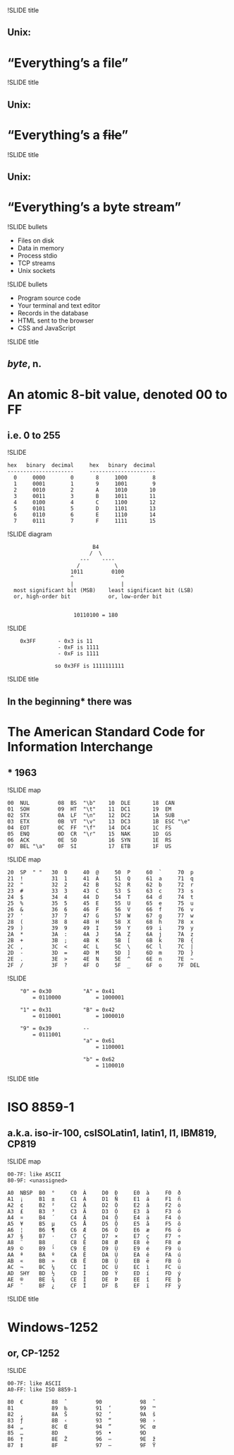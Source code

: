 !SLIDE title
## Unix:
# “Everything’s a file”


!SLIDE title
## Unix:
# “Everything’s a <del>file</del>”


!SLIDE title
## Unix:
# “Everything’s a byte stream”


!SLIDE bullets

* Files on disk
* Data in memory
* Process stdio
* TCP streams
* Unix sockets


!SLIDE bullets

* Program source code
* Your terminal and text editor
* Records in the database
* HTML sent to the browser
* CSS and JavaScript


!SLIDE title
## *byte*, n.
# An atomic 8-bit value, denoted 00 to FF
## i.e. 0 to 255


!SLIDE

```
hex   binary  decimal     hex   binary  decimal
---------------------     ---------------------
  0     0000        0       8     1000        8
  1     0001        1       9     1001        9
  2     0010        2       A     1010       10
  3     0011        3       B     1011       11
  4     0100        4       C     1100       12
  5     0101        5       D     1101       13
  6     0110        6       E     1110       14
  7     0111        7       F     1111       15
``` 


!SLIDE diagram

```
                           B4
                          /  \
                       ---    ----
                      /           \
                    1011         0100
                    ^               ^
                    |               |
  most significant bit (MSB)    least significant bit (LSB)
  or, high-order bit            or, low-order bit


                     10110100 = 180
```


!SLIDE

```
    0x3FF       - 0x3 is 11
                - 0xF is 1111
                - 0xF is 1111

               so 0x3FF is 1111111111
```


!SLIDE title
## In the beginning* there was
# The American Standard Code for Information Interchange
## * 1963


!SLIDE map

```
00  NUL         08  BS  "\b"    10  DLE       18  CAN
01  SOH         09  HT  "\t"    11  DC1       19  EM
02  STX         0A  LF  "\n"    12  DC2       1A  SUB
03  ETX         0B  VT  "\v"    13  DC3       1B  ESC "\e"
04  EOT         0C  FF  "\f"    14  DC4       1C  FS
05  ENQ         0D  CR  "\r"    15  NAK       1D  GS
06  ACK         0E  SO          16  SYN       1E  RS
07  BEL "\a"    0F  SI          17  ETB       1F  US
```


!SLIDE map

```
20  SP  " "   30  0     40  @     50  P     60  `     70  p
21  !         31  1     41  A     51  Q     61  a     71  q
22  "         32  2     42  B     52  R     62  b     72  r
23  #         33  3     43  C     53  S     63  c     73  s
24  $         34  4     44  D     54  T     64  d     74  t
25  %         35  5     45  E     55  U     65  e     75  u
26  &         36  6     46  F     56  V     66  f     76  v
27  '         37  7     47  G     57  W     67  g     77  w
28  (         38  8     48  H     58  X     68  h     78  x
29  )         39  9     49  I     59  Y     69  i     79  y
2A  *         3A  :     4A  J     5A  Z     6A  j     7A  z
2B  +         3B  ;     4B  K     5B  [     6B  k     7B  {
2C  ,         3C  <     4C  L     5C  \     6C  l     7C  |
2D  -         3D  =     4D  M     5D  ]     6D  m     7D  }
2E  .         3E  >     4E  N     5E  ^     6E  n     7E  ~
2F  /         3F  ?     4F  O     5F  _     6F  o     7F  DEL
```


!SLIDE

```
    "0" = 0x30          "A" = 0x41
        = 0110000           = 1000001

    "1" = 0x31          "B" = 0x42
        = 0110001           = 1000010

    "9" = 0x39          --
        = 0111001
                        "a" = 0x61
                            = 1100001

                        "b" = 0x62
                            = 1100010
```


!SLIDE title
# ISO 8859-1
## a.k.a. iso-ir-100, csISOLatin1, latin1, l1, IBM819, CP819


!SLIDE map

```
00-7F: like ASCII
80-9F: <unassigned>

A0  NBSP  B0  °     C0  À     D0  Ð     E0  à     F0  ð
A1  ¡     B1  ±     C1  Á     D1  Ñ     E1  á     F1  ñ
A2  ¢     B2  ²     C2  Â     D2  Ò     E2  â     F2  ò
A3  £     B3  ³     C3  Ã     D3  Ó     E3  ã     F3  ó
A4  ¤     B4  ´     C4  Ä     D4  Ô     E4  ä     F4  ô
A5  ¥     B5  µ     C5  Å     D5  Õ     E5  å     F5  õ
A6  ¦     B6  ¶     C6  Æ     D6  Ö     E6  æ     F6  ö
A7  §     B7  ·     C7  Ç     D7  ×     E7  ç     F7  ÷
A8  ¨     B8  ¸     C8  È     D8  Ø     E8  è     F8  ø
A9  ©     B9  ¹     C9  É     D9  Ù     E9  é     F9  ù
AA  ª     BA  º     CA  Ê     DA  Ú     EA  ê     FA  ú
AB  «     BB  »     CB  Ë     DB  Û     EB  ë     FB  û
AC  ¬     BC  ¼     CC  Ì     DC  Ü     EC  ì     FC  ü
AD  SHY   BD  ½     CD  Í     DD  Ý     ED  í     FD  ý
AE  ®     BE  ¾     CE  Î     DE  Þ     EE  î     FE  þ
AF  ¯     BF  ¿     CF  Ï     DF  ß     EF  ï     FF  ÿ
```


!SLIDE title
# Windows-1252
## or, CP-1252


!SLIDE

```
00-7F: like ASCII
A0-FF: like ISO 8859-1

80  €         88  ˆ         90            98  ˜
81            89  ‰         91  ‘         99  ™
82  ‚         8A  Š         92  ’         9A  š
83  ƒ         8B  ‹         93  “         9B  ›
84  „         8C  Œ         94  ”         9C  œ
85  …         8D            95  •         9D
86  †         8E  Ž         96  –         9E  ž
87  ‡         8F            97  —         9F  Ÿ
```
